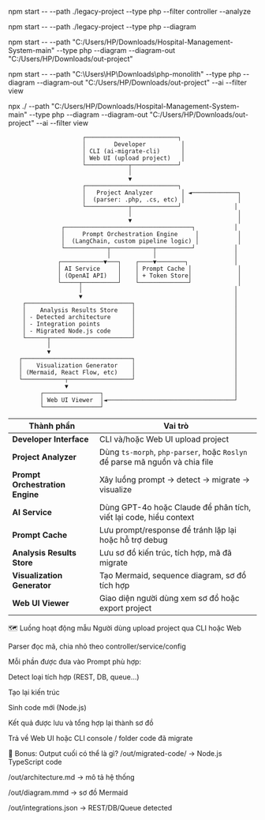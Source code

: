 npm start -- --path ./legacy-project --type php --filter controller --analyze

npm start -- --path ./legacy-project --type php --diagram



npm start -- --path "C:/Users/HP/Downloads/Hospital-Management-System-main" --type php --diagram --diagram-out "C:/Users/HP/Downloads/out-project"


npm start -- --path "C:\Users\HP\Downloads\php-monolith" --type php --diagram --diagram-out "C:/Users/HP/Downloads/out-project" --ai --filter view


npx ./ --path "C:/Users/HP/Downloads/Hospital-Management-System-main" --type php --diagram --diagram-out "C:/Users/HP/Downloads/out-project" --ai --filter view



                         ┌──────────────────────────┐
                         │        Developer          │
                         │ CLI (ai-migrate-cli)      │
                         │ Web UI (upload project)   │
                         └────────────┬─────────────┘
                                      │
                                      ▼
                         ┌──────────────────────────┐
                         │   Project Analyzer        │ ◄─────────────┐
                         │  (parser: .php, .cs, etc) │               │
                         └────────────┬─────────────┘               │
                                      │                              │
                                      ▼                              │
                   ┌────────────────────────────────────┐           │
                   │     Prompt Orchestration Engine     │           │
                   │  (LangChain, custom pipeline logic) │           │
                   └────────────┬────────────┬──────────┘           │
                                │            │                      │
                  ┌────────────▼───┐    ┌────▼────────┐             │
                  │ AI Service     │    │ Prompt Cache │             │
                  │ (OpenAI API)   │    │ + Token Store│             │
                  └─────┬──────────┘    └──────────────┘             │
                        │                                           │
                        ▼                                           │
        ┌──────────────────────────────┐                            │
        │    Analysis Results Store    │                            │
        │ - Detected architecture      │                            │
        │ - Integration points         │                            │
        │ - Migrated Node.js code      │                            │
        └──────┬───────────────────────┘                            │
               │                                                    │
               ▼                                                    │
       ┌───────────────────────────────┐                            │
       │    Visualization Generator    │                            │
       │ (Mermaid, React Flow, etc)    │                            │
       └────────────┬──────────────────┘                            │
                    ▼                                               │
             ┌────────────────┐                                     │
             │ Web UI Viewer  │◄────────────────────────────────────┘
             └────────────────┘


| Thành phần                      | Vai trò                                                                     |
| ------------------------------- | --------------------------------------------------------------------------- |
| **Developer Interface**         | CLI và/hoặc Web UI upload project                                           |
| **Project Analyzer**            | Dùng `ts-morph`, `php-parser`, hoặc `Roslyn` để parse mã nguồn và chia file |
| **Prompt Orchestration Engine** | Xây luồng prompt → detect → migrate → visualize                             |
| **AI Service**                  | Dùng GPT-4o hoặc Claude để phân tích, viết lại code, hiểu context           |
| **Prompt Cache**                | Lưu prompt/response để tránh lặp lại hoặc hỗ trợ debug                      |
| **Analysis Results Store**      | Lưu sơ đồ kiến trúc, tích hợp, mã đã migrate                                |
| **Visualization Generator**     | Tạo Mermaid, sequence diagram, sơ đồ tích hợp                               |
| **Web UI Viewer**               | Giao diện người dùng xem sơ đồ hoặc export project                          |

🗺️ Luồng hoạt động mẫu
Người dùng upload project qua CLI hoặc Web

Parser đọc mã, chia nhỏ theo controller/service/config

Mỗi phần được đưa vào Prompt phù hợp:

Detect loại tích hợp (REST, DB, queue…)

Tạo lại kiến trúc

Sinh code mới (Node.js)

Kết quả được lưu và tổng hợp lại thành sơ đồ

Trả về Web UI hoặc CLI console / folder code đã migrate

🧰 Bonus: Output cuối có thể là gì?
/out/migrated-code/ → Node.js TypeScript code

/out/architecture.md → mô tả hệ thống

/out/diagram.mmd → sơ đồ Mermaid

/out/integrations.json → REST/DB/Queue detected
